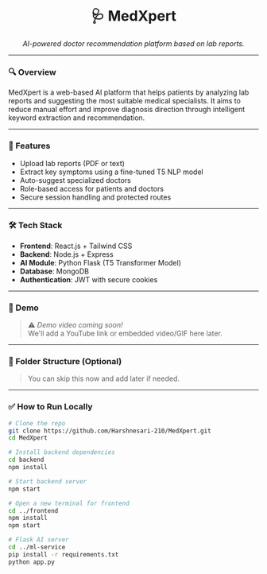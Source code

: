 <h1 align="center">🩺 MedXpert</h1>
<p align="center"><i>AI-powered doctor recommendation platform based on lab reports.</i></p>

---

### 🔍 Overview
MedXpert is a web-based AI platform that helps patients by analyzing lab reports and suggesting the most suitable medical specialists. It aims to reduce manual effort and improve diagnosis direction through intelligent keyword extraction and recommendation.

---

### 🚀 Features
- Upload lab reports (PDF or text)
- Extract key symptoms using a fine-tuned T5 NLP model
- Auto-suggest specialized doctors
- Role-based access for patients and doctors
- Secure session handling and protected routes

---

### 🛠️ Tech Stack
- **Frontend**: React.js + Tailwind CSS
- **Backend**: Node.js + Express
- **AI Module**: Python Flask (T5 Transformer Model)
- **Database**: MongoDB
- **Authentication**: JWT with secure cookies

---

### 📸 Demo
> ⚠️ *Demo video coming soon!*  
We'll add a YouTube link or embedded video/GIF here later.

---

### 📂 Folder Structure (Optional)
> You can skip this now and add later if needed.

---

### ✅ How to Run Locally

```bash
# Clone the repo
git clone https://github.com/Harshnesari-210/MedXpert.git
cd MedXpert

# Install backend dependencies
cd backend
npm install

# Start backend server
npm start

# Open a new terminal for frontend
cd ../frontend
npm install
npm start

# Flask AI server
cd ../ml-service
pip install -r requirements.txt
python app.py

